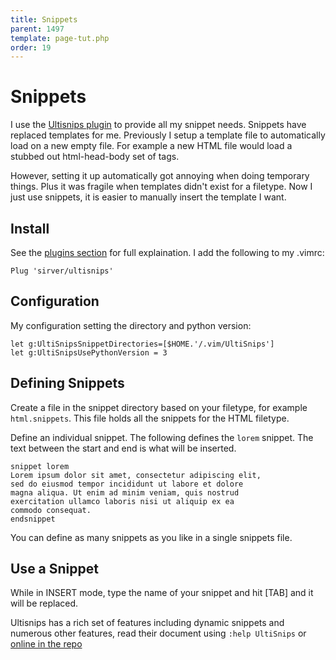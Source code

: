 ```yaml
---
title: Snippets
parent: 1497
template: page-tut.php
order: 19
---
```


# Snippets

I use the [Ultisnips plugin](https://github.com/SirVer/ultisnips) to provide all my snippet needs. Snippets have replaced templates for me. Previously I setup a template file to automatically load on a new empty file. For example a new HTML file would load a stubbed out html-head-body set of tags.

However, setting it up automatically got annoying when doing temporary things. Plus it was fragile when templates didn't exist for a filetype. Now I just use snippets, it is easier to manually insert the template I want.

## Install

See the [plugins section](/working-with-vim/plugins/) for full explaination. I add the following to my .vimrc:

```
Plug 'sirver/ultisnips'
```

## Configuration

My configuration setting the directory and python version:

```
let g:UltiSnipsSnippetDirectories=[$HOME.'/.vim/UltiSnips']
let g:UltiSnipsUsePythonVersion = 3
```

## Defining Snippets

Create a file in the snippet directory based on your filetype, for example `html.snippets`. This file holds all the snippets for the HTML filetype.

Define an individual snippet. The following defines the `lorem` snippet. The text between the start and end is what will be inserted.

```
snippet lorem
Lorem ipsum dolor sit amet, consectetur adipiscing elit,
sed do eiusmod tempor incididunt ut labore et dolore
magna aliqua. Ut enim ad minim veniam, quis nostrud
exercitation ullamco laboris nisi ut aliquip ex ea
commodo consequat.
endsnippet
```

You can define as many snippets as you like in a single snippets file.

## Use a Snippet

While in INSERT mode, type the name of your snippet and hit [TAB] and it will be replaced.

Ultisnips has a rich set of features including dynamic snippets and numerous other features, read their document using `:help UltiSnips` or [online in the repo](https://github.com/SirVer/ultisnips/blob/master/doc/UltiSnips.txt)

